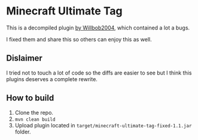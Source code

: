 # Minecraft Ultimate Tag

This is a decompiled plugin [by Willbob2004](https://www.spigotmc.org/resources/minecraft-ultimate-tag.77908/), which contained a lot a bugs.

I fixed them and share this so others can enjoy this as well.

## Dislaimer

I tried not to touch a lot of code so the diffs are easier to see but I think this plugins deserves a complete rewrite.

## How to build

1. Clone the repo.
2. `mvn clean build`
3. Upload plugin located in `target/minecraft-ultimate-tag-fixed-1.1.jar` folder.
